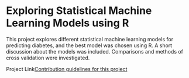 # Exploring Statistical Machine Learning Models using R

This project explores different statistical machine learning models for predicting diabetes, and the best model was chosen using R. A short discussion about the models was included. Comparisons and methods of cross validation were investigated.

Project Link[Contribution guidelines for this project](docs/CONTRIBUTING.md)
